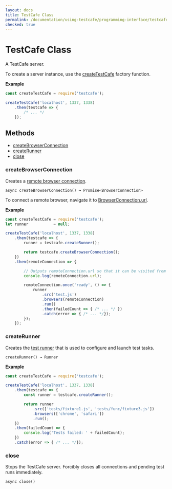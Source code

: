 ```yaml
---
layout: docs
title: TestCafe Class
permalink: /documentation/using-testcafe/programming-interface/testcafe.html
checked: true
---
```

# TestCafe Class

A TestCafe server.

To create a server instance, use the [createTestCafe](createtestcafe.md) factory function.

**Example**

```js
const createTestCafe = require('testcafe');

createTestCafe('localhost', 1337, 1338)
    .then(testcafe => {
        /* ... */
    });
```

## Methods

* [createBrowserConnection](#createbrowserconnection)
* [createRunner](#createrunner)
* [close](#close)

### createBrowserConnection

Creates a [remote browser connection](browserconnection.md).

```text
async createBrowserConnection() → Promise<BrowserConnection>
```

To connect a remote browser, navigate it to [BrowserConnection.url](browserconnection.md#url).

**Example**

```js
const createTestCafe = require('testcafe');
let runner           = null;

createTestCafe('localhost', 1337, 1338)
    .then(testcafe => {
        runner = testcafe.createRunner();

        return testcafe.createBrowserConnection();
    })
    .then(remoteConnection => {

        // Outputs remoteConnection.url so that it can be visited from the remote browser.
        console.log(remoteConnection.url);

        remoteConnection.once('ready', () => {
            runner
                .src('test.js')
                .browsers(remoteConnection)
                .run()
                .then(failedCount => { /* ... */ })
                .catch(error => { /* ... */});
        });
    });
```

### createRunner

Creates the [test runner](runner.md) that is used to configure and launch test tasks.

```text
createRunner() → Runner
```

**Example**

```js
const createTestCafe = require('testcafe');

createTestCafe('localhost', 1337, 1338)
    .then(testcafe => {
        const runner = testcafe.createRunner();

        return runner
            .src(['tests/fixture1.js', 'tests/func/fixture3.js'])
            .browsers(['chrome', 'safari'])
            .run();
    })
    .then(failedCount => {
        console.log('Tests failed: ' + failedCount);
    })
    .catch(error => { /* ... */});
```

### close

Stops the TestCafe server. Forcibly closes all connections and pending test runs immediately.

```text
async close()
```